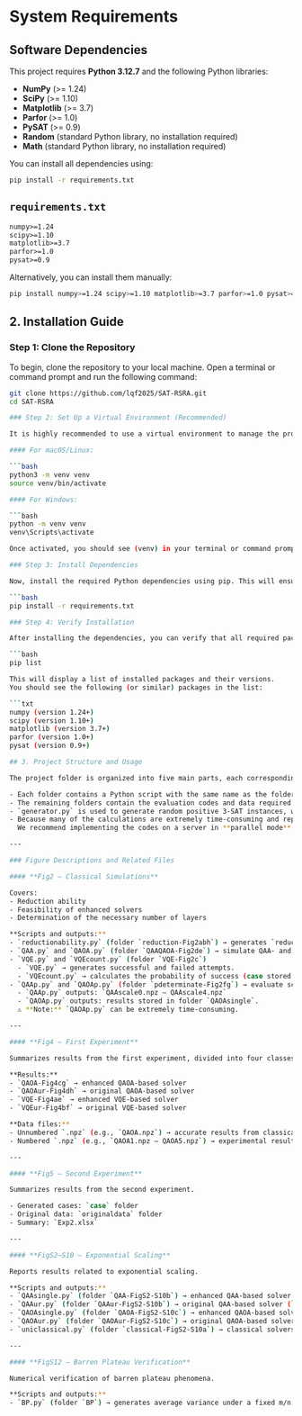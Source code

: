 # System Requirements

## Software Dependencies

This project requires **Python 3.12.7** and the following Python libraries:

- **NumPy** (>= 1.24)
- **SciPy** (>= 1.10)
- **Matplotlib** (>= 3.7)
- **Parfor** (>= 1.0)
- **PySAT** (>= 0.9)
- **Random** (standard Python library, no installation required)
- **Math** (standard Python library, no installation required)

You can install all dependencies using:

```bash
pip install -r requirements.txt
```

## `requirements.txt`

```txt
numpy>=1.24
scipy>=1.10
matplotlib>=3.7
parfor>=1.0
pysat>=0.9
```

Alternatively, you can install them manually:

```bash
pip install numpy>=1.24 scipy>=1.10 matplotlib>=3.7 parfor>=1.0 pysat>=0.9
```

## 2. Installation Guide

### Step 1: Clone the Repository

To begin, clone the repository to your local machine. Open a terminal or command prompt and run the following command:

```bash
git clone https://github.com/lqf2025/SAT-RSRA.git
cd SAT-RSRA

### Step 2: Set Up a Virtual Environment (Recommended)

It is highly recommended to use a virtual environment to manage the project dependencies and avoid conflicts with other Python packages on your system.

#### For macOS/Linux:

```bash
python3 -m venv venv
source venv/bin/activate

#### For Windows:

```bash
python -m venv venv
venv\Scripts\activate

Once activated, you should see (venv) in your terminal or command prompt, indicating that you’re working within the virtual environment.

### Step 3: Install Dependencies

Now, install the required Python dependencies using pip. This will ensure that all necessary packages are installed for the software to run correctly.

```bash
pip install -r requirements.txt

### Step 4: Verify Installation

After installing the dependencies, you can verify that all required packages have been installed correctly by running the following command:

```bash
pip list

This will display a list of installed packages and their versions.
You should see the following (or similar) packages in the list:

```txt
numpy (version 1.24+)
scipy (version 1.10+)
matplotlib (version 3.7+)
parfor (version 1.0+)
pysat (version 0.9+)

## 3. Project Structure and Usage

The project folder is organized into five main parts, each corresponding to the generation of one or more figures in the main text or supplementary information.

- Each folder contains a Python script with the same name as the folder. Running the script directly produces the corresponding figures using pre-computed data.
- The remaining folders contain the evaluation codes and data required for generating these figures, appending the corresponding image location as a suffix. 
- `generator.py` is used to generate random positive 3-SAT instances, which occurs multiple times. After generation, it applies our reduction algorithm to produce the matrix **L**.
- Because many of the calculations are extremely time-consuming and repetitive, several scripts must be run multiple times with varying parameters (e.g., different m/n ratios and numbers of repetitions).  
  We recommend implementing the codes on a server in **parallel mode**.

---

### Figure Descriptions and Related Files

#### **Fig2 – Classical Simulations**

Covers:
- Reduction ability
- Feasibility of enhanced solvers
- Determination of the necessary number of layers

**Scripts and outputs:**
- `reductionability.py` (folder `reduction-Fig2abh`) → generates `reduction.npz` in the `reduction` folder.
- `QAA.py` and `QAOA.py` (folder `QAAQAOA-Fig2de`) → simulate QAA- and QAOA-based solvers for case stored in `PQC100,63.npz`.
- `VQE.py` and `VQEcount.py` (folder `VQE-Fig2c`)  
  - `VQE.py` → generates successful and failed attempts.  
  - `VQEcount.py` → calculates the probability of success (case stored in `PQC150,94.npz`).
- `QAAp.py` and `QAOAp.py` (folder `pdeterminate-Fig2fg`) → evaluate scaling performance under varying numbers of layers.  
  - `QAAp.py` outputs: `QAAscale0.npz – QAAscale4.npz`  
  - `QAOAp.py` outputs: results stored in folder `QAOAsingle`.  
  ⚠️ **Note:** `QAOAp.py` can be extremely time-consuming.

---

#### **Fig4 – First Experiment**

Summarizes results from the first experiment, divided into four classes of solvers.

**Results:**
- `QAOA-Fig4cg` → enhanced QAOA-based solver
- `QAOAur-Fig4dh` → original QAOA-based solver
- `VQE-Fig4ae` → enhanced VQE-based solver
- `VQEur-Fig4bf` → original VQE-based solver

**Data files:**
- Unnumbered `.npz` (e.g., `QAOA.npz`) → accurate results from classical simulations.
- Numbered `.npz` (e.g., `QAOA1.npz – QAOA5.npz`) → experimental results.

---

#### **Fig5 – Second Experiment**

Summarizes results from the second experiment.

- Generated cases: `case` folder  
- Original data: `originaldata` folder  
- Summary: `Exp2.xlsx`

---

#### **FigS2–S10 – Exponential Scaling**

Reports results related to exponential scaling.

**Scripts and outputs:**
- `QAAsingle.py` (folder `QAA-FigS2-S10b`) → enhanced QAA-based solver (`QAAsinglellXX.npz`)
- `QAAur.py` (folder `QAAur-FigS2-S10b`) → original QAA-based solver (`QAAscaleurXX.npz`)
- `QAOAsingle.py` (folder `QAOA-FigS2-S10c`) → enhanced QAOA-based solver (`QAOAsingleXX.npz`)
- `QAOAur.py` (folder `QAOAur-FigS2-S10c`) → original QAOA-based solver (`QAOAurscaleXX.npz`)
- `uniclassical.py` (folder `classical-FigS2-S10a`) → classical solvers + enhanced VQE-based solver (`uniXX.npz`)

---

#### **FigS12 – Barren Plateau Verification**

Numerical verification of barren plateau phenomena.

**Scripts and outputs:**
- `BP.py` (folder `BP`) → generates average variance under a fixed m/n ratio and various problem sizes (`BPXX.npz`)


